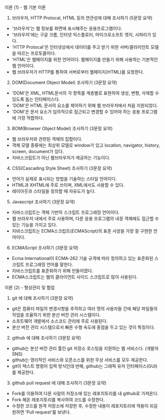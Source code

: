  이론 (1) - 웹 기본 이론
 1. 브라우저, HTTP Protocal, HTML 등의 연관성에 대해 조사하기 (5문장 요약)
 - '브라우저'는 웹 정보를 화면에 표시해주는 응용프로그램이다.
 - '브라우저'에는 구글 크롬, 인터넷 익스플로러, 마이크로소프트 엣지, 사파리가 있다.
 - 'HTTP Protocal'은 인터넷상에서 데이터를 주고 받기 위한 서버/클라이언트 모델을 따르는 프로토콜이다.
 - 'HTML'은 웹페이지를 위한 언어이다. 웹페이지를 만들기 위해 사용하는 기본적인 웹 언어이다.
 - 웹 브라우저가 HTTP를 통하여 서버로부터 웹페이지(HTML)를 요청한다.
 2. DOM(Document Object Model) 조사하기 (3문장 요약)
 - 'DOM'은 XML, HTML문서의 각 항목를 계층별로 표현하여 생성, 변형, 삭제할 수 있도록 돕는 인터페이스다.
 - 'DOM'은 HTML 문서의 요소를 제어하기 위해 웹 브라우저에서 처음 지원되었다.
 - 'DOM'은 문서 요소가 임의적으로 접근되고 변경할 수 있어야 하는 응용 프로그램에 가장 적합하다.
 3. BOM(Browser Object Model) 조사하기 (3문장 요약)
 - 웹 브라우저와 관련된 객체의 집합이다.
 - 객체 모델 종류에는 최상위 모델로 window가 있고 location, navigator, history, screen, document가 있다.
 - 자바스크립트가 아닌 웹브라우저가 제공하는 기능이다.
 4. CSS(Cascading Style Sheet) 조사하기 (3문장 요약)
 - 언어가 실제로 표시되는 방법을 기술하는 스타일 언어이다.
 - HTML과 XHTML에 주로 쓰이며, XML에서도 사용할 수 있다.
 - 레이아웃과 스타일을 정의할 때 자유도가 높다.
 5. Javascript 조사하기 (3문장 요약)
 - 자바스크립트는 객체 기반의 스크립트 프로그래밍 언어이다.
 - 웹 브라우저 내에서 주로 사용하며, 다른 응용 프로그램의 내장 객체에도 접근할 수 있는 기능을 가지고 있다.
 - 자바스크립트는 ECMA스크립트(ECMAScript)의 표준 사양을 가장 잘 구현한 언어이다.
 6. ECMAScript 조사하기 (3문장 요약)
 -  Ecma International이 ECMA-262 기술 규격에 따라 정의하고 있는 표준화된 스크립트 프로그래밍 언어를 말한다.
 -  자바스크립트를 표준화하기 위해 만들어졌다.
 -  ECMA스크립트는 웹의 클라이언트 사이드 스크립트로 많이 사용된다.
 
이론 (2) - 형상관리 및 협업
 1. git 에 대해 조사하기 (3문장 요약)
 - git은 컴퓨터 파일의 변경사항을 추적하고 여러 명의 사용자들 간에 해당 파일들의 작업을 조율하기 위한 분산 버전 관리 시스템이다.
 - 소프트웨어 개발에서 소스코드 관리에 주로 사용된다.
 - 분산 버전 관리 시스템으로서 빠른 수행 속도에 중점을 두고 있는 것이 특징이다.
 2. github 에 대해 조사하기 (3문장 요약)
 - github는 분산 버전 관리 툴인 git 저장소 호스팅을 지원하는 웹 서비스다. (개발자 SNS)
 - github는 영리적인 서비스와 오픈소스를 위한 무상 서비스를 모두 제공한다.
 - git이 텍스트 명령어 입력 방식인데 반해, github는 그래픽 유저 인터페이스(GUI)를 제공한다.
 3. github pull request 에 대해 조사하기 (3문장 요약)
 - Fork를 이용하여 다른 사람의 저장소에 있는 레포지토리를 내 github로 가져온다.
 - Fork 해온 레포지토리를 복사하여 코드를 수정한다.
 - 수정한 코드를 원격 저장소에 저장한 후, 수정한 내용이 레포지토리에 적용이 되길 원하면 'Pull request'를 보낸다.
